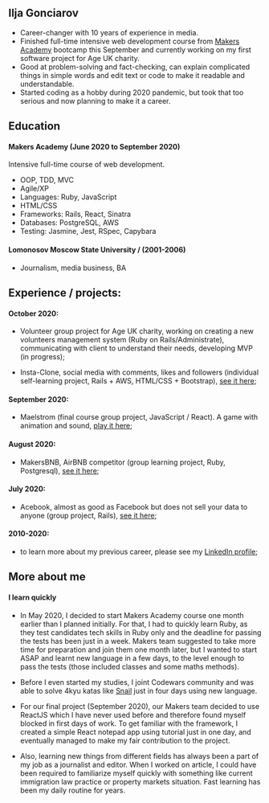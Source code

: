## Ilja Gonciarov

- Career-changer with 10 years of experience in media.
- Finished full-time intensive web development course from [Makers Academy](https://makers.tech/) bootcamp this September and currently working on my first software project for Age UK charity. 
- Good at problem-solving and fact-checking, can explain complicated things in simple words and edit text or code to make it readable and understandable. 
- Started coding as a hobby during 2020 pandemic, but took that too serious and now planning to make it a career.

## Education

#### Makers Academy (June 2020 to September 2020)

Intensive full-time course of web development.

- OOP, TDD, MVC
- Agile/XP
- Languages: Ruby, JavaScript
- HTML/CSS
- Frameworks: Rails, React, Sinatra
- Databases: PostgreSQL, AWS
- Testing: Jasmine, Jest, RSpec, Capybara

#### Lomonosov Moscow State University / (2001-2006)

- Journalism, media business, BA

## Experience / projects:

#### October 2020: 

- Volunteer group project for Age UK charity, working on creating a new volunteers management system (Ruby on Rails/Administrate), communicating with client to understand their needs, developing MVP (in progress);

- Insta-Clone, social media with comments, likes and followers (individual self-learning project, Rails + AWS, HTML/CSS + Bootstrap), [see it here](https://github.com/Gonciarov/instagram_clone);

#### September 2020:

- Maelstrom (final course group project, JavaScript / React). A game with animation and sound, [play it here](https://github.com/Gonciarov/maelstrom);

#### August 2020:
- MakersBNB, AirBNB competitor (group learning project, Ruby, Postgresql), [see it here](https://github.com/Gonciarov/makersbnb);

#### July 2020:
- Acebook, almost as good as Facebook but does not sell your data to anyone (group project, Rails), [see it here](https://github.com/Gonciarov/acebook);

#### 2010-2020:

- to learn more about my previous career, please see my [LinkedIn profile](https://www.linkedin.com/in/ilja-gonciarov/);

## More about me

#### I learn quickly

- In May 2020, I decided to start Makers Academy course one month earlier than I planned initially. For that, I had to quickly learn Ruby, as they test candidates tech skills in Ruby only and the deadline for passing the tests has been just in a week. Makers team suggested to take more time for preparation and join them one month later, but I wanted to start ASAP and learnt new language in a few days, to the level enough to pass the tests (those included classes and some maths methods).

- Before I even started my studies, I joint Codewars community and was able to solve 4kyu katas like [Snail](https://www.codewars.com/kata/521c2db8ddc89b9b7a0000c1) just in four days using new language.

- For our final project (September 2020), our Makers team decided to use ReactJS which I have never used before and therefore found myself blocked in first days of work. To get familiar with the framework, I created a simple React notepad app using tutorial just in one day, and eventually managed to make my fair contribution to the project.

- Also, learning new things from different fields has always been a part of my job as a journalist and editor. When I worked on article, I could have been required to familiarize myself quickly with something like current immigration law practice or property markets situation. Fast learning has been my daily routine for years.
